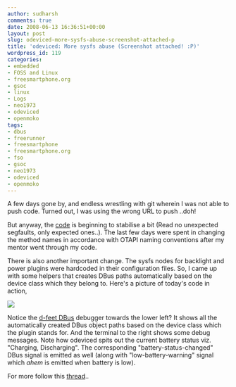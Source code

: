```yaml
---
author: sudharsh
comments: true
date: 2008-06-13 16:36:51+00:00
layout: post
slug: odeviced-more-sysfs-abuse-screenshot-attached-p
title: 'odeviced: More sysfs abuse (Screenshot attached! :P)'
wordpress_id: 119
categories:
- embedded
- FOSS and Linux
- freesmartphone.org
- gsoc
- linux
- Logs
- neo1973
- odeviced
- openmoko
tags:
- dbus
- freerunner
- freesmartphone
- freesmartphone.org
- fso
- gsoc
- neo1973
- odeviced
- openmoko
---
```


A few days gone by, and endless wrestling with git wherein I was not able to push code. Turned out, I was using the wrong URL to push ..doh!

But anyway, the [code](http://git.freesmartphone.org/?p=openmoko-gsoc2008.git;a=summary) is beginning to stabilise a bit (Read no unexpected segfaults, only expected ones..). The last few days were spent in changing the method names in accordance with OTAPI naming conventions after my mentor went through my code.

There is also another important change. The sysfs nodes for backlight and power plugins were hardcoded in their configuration files. So, I came up with some helpers that creates DBus paths automatically based on the device class which they belong to. Here's a picture of today's code in action,

[![](http://sudharsh.files.wordpress.com/2008/06/screenshot1.png?w=300)](http://sudharsh.files.wordpress.com/2008/06/screenshot1.png)

Notice the [d-feet DBus](https://hosted.fedoraproject.org/projects/d-feet/) debugger towards the lower left? It shows all the automatically created DBus object paths based on the device class which the plugin stands for. And the terminal to the right shows some debug messages. Note how odeviced spits out the current battery status viz. "Charging, Discharging". The corresponding "battery-status-changed" DBus signal is emitted as well (along with "low-battery-warning" signal which *ahem* is emitted when battery is low).

For more follow this [thread](http://lists.openmoko.org/pipermail/openmoko-devel/2008-June/003002.html)..
